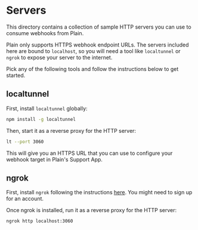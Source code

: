 # Servers

This directory contains a collection of sample HTTP servers you can use to consume webhooks from Plain.

Plain only supports HTTPS webhook endpoint URLs. The servers included here are bound to `localhost`, so you will need a tool like `localtunnel` or `ngrok` to expose your server to the internet.

Pick any of the following tools and follow the instructions below to get started.

## localtunnel

First, install `localtunnel` globally:

```bash
npm install -g localtunnel
```

Then, start it as a reverse proxy for the HTTP server:

```bash
lt --port 3060
```

This will give you an HTTPS URL that you can use to configure your webhook target in Plain's Support App.

## ngrok

First, install `ngrok` following the instructions [here](https://ngrok.com/download). You might need to sign up for an account.

Once ngrok is installed, run it as a reverse proxy for the HTTP server:

```bash
ngrok http localhost:3060
```
